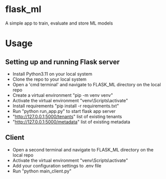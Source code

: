 # flask_ml
A simple app to train, evaluate and store ML models
# Usage
## Setting up and running Flask server
* Install Python3.11 on your local system
* Clone the repo to your local system
* Open a 'cmd terminal' and navigate to FLASK_ML directory on the local repo
* Create a virtual environment "pip -m venv venv"
* Activate the virtual environment "venv\Scripts\activate"
* Install requirements "pip install -r requirements.txt"
* Run "python run_app.py" to start flask app server
* "http://127.0.0.1:5000/tenants" list of existing tenants
* "http://127.0.0.1:5000/metadata"  list of existing metadata

## Client
* Open a second terminal and navigate to FLASK_ML directory on the local repo
* Activate the virtual environment "venv\Scripts\activate"
* Add your configuration settings to .env file
* Run "python main_client.py"
